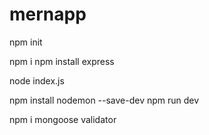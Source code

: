 # mernapp
npm init

npm i
npm install express

node index.js

npm install nodemon --save-dev
npm run dev

 npm i mongoose validator